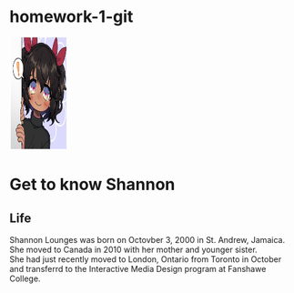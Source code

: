 # homework-1-git
<html>
	
<img src = "avatar.jpg" style= "width:100px;height:200px;">
<h1>Get to know Shannon</h1>
<h2>Life</h2>
<p>Shannon Lounges was born on Octovber 3, 2000 in St. Andrew, Jamaica. She moved to Canada in 2010 with her mother and younger sister. <br> She had just recently moved to London, Ontario from Toronto in October and transferrd to the Interactive Media Design program at Fanshawe College.</p>


</html>